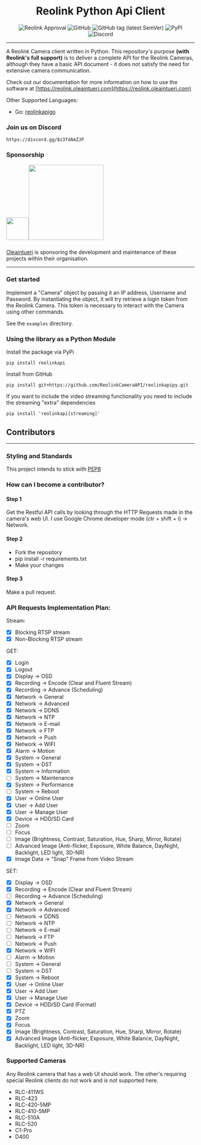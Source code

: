 <h1 align="center"> Reolink Python Api Client </h1>

<p align="center">
 <img alt="Reolink Approval" src="https://img.shields.io/badge/reolink-approved-blue?style=flat-square">
 <img alt="GitHub" src="https://img.shields.io/github/license/ReolinkCameraAPI/reolinkapipy?style=flat-square">
 <img alt="GitHub tag (latest SemVer)" src="https://img.shields.io/github/v/tag/ReolinkCameraAPI/reolinkapipy?style=flat-square">
 <img alt="PyPI" src="https://img.shields.io/pypi/v/reolinkapi?style=flat-square">
 <img alt="Discord" src="https://img.shields.io/discord/773257004911034389?style=flat-square">
</p>

---

A Reolink Camera client written in Python. This repository's purpose **(with Reolink's full support)** is to deliver a complete API for the Reolink Cameras,
although they have a basic API document - it does not satisfy the need for extensive camera communication.

Check out our documentation for more information on how to use the software at [https://reolink.oleaintueri.com](https://reolink.oleaintueri.com)


Other Supported Languages:
 - Go: [reolinkapigo](https://github.com/ReolinkCameraAPI/reolinkapigo)

### Join us on Discord

    https://discord.gg/8z3fdAmZJP
    

### Sponsorship

<a href="https://oleaintueri.com"><img src="https://oleaintueri.com/images/oliv.svg" width="60px"/><img width="200px" style="padding-bottom: 10px" src="https://oleaintueri.com/images/oleaintueri.svg"/></a>

[Oleaintueri](https://oleaintueri.com) is sponsoring the development and maintenance of these projects within their organisation.


---

### Get started

Implement a "Camera" object by passing it an IP address, Username and Password. By instantiating the object, it will try retrieve a login token from the Reolink Camera. This token is necessary to interact with the Camera using other commands.

See the `examples` directory.

### Using the library as a Python Module

Install the package via PyPi

    pip install reolinkapi

Install from GitHub

    pip install git+https://github.com/ReolinkCameraAPI/reolinkapipy.git

If you want to include the video streaming functionality you need to include the streaming "extra" dependencies

    pip install 'reolinkapi[streaming]'
    
## Contributors

---

### Styling and Standards

This project intends to stick with [PEP8](https://www.python.org/dev/peps/pep-0008/)

### How can I become a contributor?

#### Step 1

Get the Restful API calls by looking through the HTTP Requests made in the camera's web UI. I use Google Chrome developer mode (ctr + shift + i) -> Network.

#### Step 2

- Fork the repository
- pip install -r requirements.txt
- Make your changes

#### Step 3

Make a pull request.

### API Requests Implementation Plan:

Stream:
- [X] Blocking RTSP stream
- [X] Non-Blocking RTSP stream

GET:
- [X] Login
- [X] Logout
- [X] Display -> OSD
- [X] Recording -> Encode (Clear and Fluent Stream)
- [X] Recording -> Advance (Scheduling)
- [X] Network -> General
- [X] Network -> Advanced
- [X] Network -> DDNS
- [X] Network -> NTP
- [X] Network -> E-mail
- [X] Network -> FTP
- [X] Network -> Push
- [X] Network -> WIFI
- [X] Alarm -> Motion
- [X] System -> General
- [X] System -> DST
- [X] System -> Information
- [ ] System -> Maintenance
- [X] System -> Performance
- [ ] System -> Reboot
- [X] User -> Online User
- [X] User -> Add User
- [X] User -> Manage User
- [X] Device -> HDD/SD Card
- [ ] Zoom
- [ ] Focus
- [ ] Image (Brightness, Contrast, Saturation, Hue, Sharp, Mirror, Rotate)
- [ ] Advanced Image (Anti-flicker, Exposure, White Balance, DayNight, Backlight, LED light, 3D-NR)
- [X] Image Data -> "Snap" Frame from Video Stream

SET:
- [X] Display -> OSD
- [X] Recording -> Encode (Clear and Fluent Stream)
- [ ] Recording -> Advance (Scheduling)
- [X] Network -> General
- [X] Network -> Advanced
- [ ] Network -> DDNS
- [ ] Network -> NTP
- [ ] Network -> E-mail
- [ ] Network -> FTP
- [ ] Network -> Push
- [X] Network -> WIFI
- [ ] Alarm -> Motion
- [ ] System -> General
- [ ] System -> DST
- [X] System -> Reboot
- [X] User -> Online User
- [X] User -> Add User
- [X] User -> Manage User
- [X] Device -> HDD/SD Card (Format)
- [x] PTZ
- [x] Zoom
- [x] Focus
- [X] Image (Brightness, Contrast, Saturation, Hue, Sharp, Mirror, Rotate)
- [X] Advanced Image (Anti-flicker, Exposure, White Balance, DayNight, Backlight, LED light, 3D-NR)

### Supported Cameras

Any Reolink camera that has a web UI should work. The other's requiring special Reolink clients
do not work and is not supported here.

- RLC-411WS
- RLC-423
- RLC-420-5MP
- RLC-410-5MP
- RLC-510A
- RLC-520
- C1-Pro
- D400
